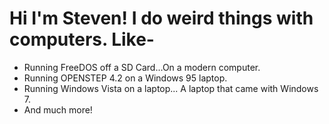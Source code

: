 # Hi I'm Steven! I do weird things with computers. Like-
- Running FreeDOS off a SD Card...On a modern computer.
- Running OPENSTEP 4.2 on a Windows 95 laptop.
- Running Windows Vista on a laptop... A laptop that came with Windows 7.
- And much more!
